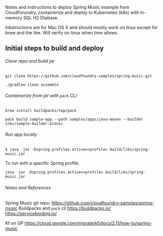 
Notes and instructions to deploy Spring Music example from CloudForundry, containerize and deploy to Kubernetes (k8s) with in-memory SQL H2 Dtabase.

Inbstructions are for Mac OS X and should mostly work on linux except for brew and the like. Will verify on linux when time allows.

## Initial steps to build and deploy

###### Clone repo and build jar

```
git clone https://github.com/cloudfoundry-samples/spring-music.git

./gradlew clean assemble
```

###### Containerize from jar with `pack` CLI

```
brew install buildpacks/tap/pack

pack build sample-app --path samples/apps/java-maven --builder cnbs/sample-builder:bionic
```

###### Run app locally
```
$ java -jar -Dspring.profiles.active=<profile> build/libs/spring-music.jar
```

To run with a specific Spring profile:
```
java -jar -Dspring.profiles.active=<profile> build/libs/spring-music.jar
```

###### Notes and References

Spring Music git repo: https://github.com/cloudfoundry-samples/spring-music
Buildpacks and `pack` cli
https://buildpacks.io/
https://servicebinding.io/


Kf on GP
https://cloud.google.com/migrate/kf/docs/2.11/how-to/spring-music

